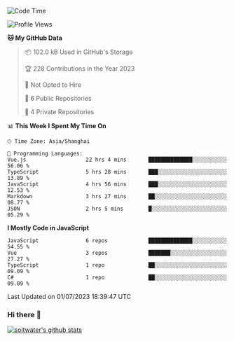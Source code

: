 <!--START_SECTION:waka-->
![Code Time](http://img.shields.io/badge/Code%20Time-2%2C198%20hrs%2031%20mins-blue)

![Profile Views](http://img.shields.io/badge/Profile%20Views-9-blue)

**🐱 My GitHub Data** 

> 📦 102.0 kB Used in GitHub's Storage 
 > 
> 🏆 228 Contributions in the Year 2023
 > 
> 🚫 Not Opted to Hire
 > 
> 📜 6 Public Repositories 
 > 
> 🔑 4 Private Repositories 
 > 
📊 **This Week I Spent My Time On** 

```text
🕑︎ Time Zone: Asia/Shanghai

💬 Programming Languages: 
Vue.js                   22 hrs 4 mins       ██████████████░░░░░░░░░░░   56.06 % 
TypeScript               5 hrs 28 mins       ███░░░░░░░░░░░░░░░░░░░░░░   13.89 % 
JavaScript               4 hrs 56 mins       ███░░░░░░░░░░░░░░░░░░░░░░   12.53 % 
Markdown                 3 hrs 27 mins       ██░░░░░░░░░░░░░░░░░░░░░░░   08.77 % 
JSON                     2 hrs 5 mins        █░░░░░░░░░░░░░░░░░░░░░░░░   05.29 % 
```

**I Mostly Code in JavaScript** 

```text
JavaScript               6 repos             ██████████████░░░░░░░░░░░   54.55 % 
Vue                      3 repos             ███████░░░░░░░░░░░░░░░░░░   27.27 % 
TypeScript               1 repo              ██░░░░░░░░░░░░░░░░░░░░░░░   09.09 % 
C#                       1 repo              ██░░░░░░░░░░░░░░░░░░░░░░░   09.09 % 
```




 Last Updated on 01/07/2023 18:39:47 UTC
<!--END_SECTION:waka-->

### Hi there 👋
[![soitwater's github stats](https://github-readme-stats.vercel.app/api?username=soitwater)](https://github.com/soitwater/github-readme-stats)
